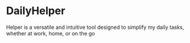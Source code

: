 # DailyHelper
Helper is a versatile and intuitive tool designed to simplify my daily tasks, whether at work, home, or on the go
